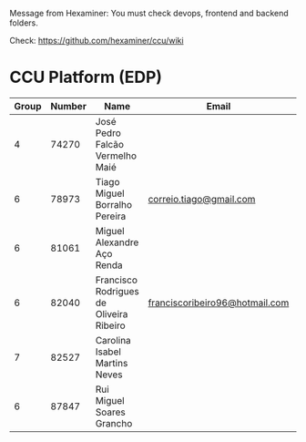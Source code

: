 Message from Hexaminer: You must check devops, frontend and backend folders.

Check: https://github.com/hexaminer/ccu/wiki

# CCU Platform (EDP)

|Group  | Number  |Name                                      |Email                     |GitHub     |
|-------|---------|------------------------------------------|--------------------------|-----------|
|4 	    |74270 	  |José Pedro Falcão Vermelho Maié           |                              |             |
|6 	    |78973 	  |Tiago Miguel Borralho Pereira             |correio.tiago@gmail.com 	    |tmbp95       |
|6 	    |81061 	  |Miguel Alexandre Aço Renda                |                              |             |
|6 	    |82040 	  |Francisco Rodrigues de Oliveira Ribeiro   |franciscoribeiro96@hotmail.com|chicoribeiro |
|7     	|82527 	  |Carolina Isabel Martins Neves             |                              |             |
|6 	    |87847 	  |Rui Miguel Soares Grancho                 |                              |             |
